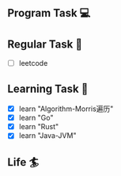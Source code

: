 

## Program Task  💻

## Regular Task  🤡
- [ ] leetcode

## Learning Task 🎯
- [x] learn "Algorithm-Morris遍历"
- [x] learn "Go"
- [x] learn "Rust"
- [x] learn "Java-JVM"

## Life 🏄